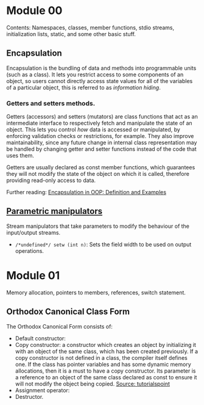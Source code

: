 # Module 00
Contents: Namespaces, classes, member functions, stdio streams, initialization lists, static, and some other basic stuff.

## Encapsulation
Encapsulation is the bundling of data and methods into programmable units (such as a class). It lets you restrict access to some components of an object, so users cannot directly access state values for all of the variables of a particular object, this is referred to as *information hiding*.

### Getters and setters methods.
Getters (accessors) and setters (mutators) are class functions that act as an intermediate interface to respectively fetch and manipulate the state of an object. This lets you control *how* data is accessed or manipulated, by enforcing validation checks or restrictions, for example. They also improve maintainability, since any future change in internal class representation may be handled by changing getter and setter functions instead of the code that uses them.

Getters are usually declared as const member functions, which guarantees they will not modify the state of the object on which it is called, therefore providing read-only access to data.

Further reading: [Encapsulation in OOP: Definition and Examples](https://scoutapm.com/blog/what-is-encapsulation#h_93840447845461638888736229)

## [Parametric manipulators](https://cplusplus.com/reference/iomanip/)

Stream manipulators that take parameters to modify the behaviour of the input/output streams.
- `/*undefined*/ setw (int n)`: Sets the field width to be used on output operations.

# Module 01
Memory allocation, pointers to members, references, switch statement.

## Orthodox Canonical Class Form
The Orthodox Canonical Form consists of:
- Default constructor:
- Copy constructor: a constructor which creates an object by initializing it with an object of the same class, which has been created previously. If a copy constructor is not defined in a class, the compiler itself defines one. If the class has pointer variables and has some dynamic memory allocations, then it is a must to have a copy constructor. Its parameter is a reference to an object of the same class declared as const to ensure it will not modify the object being copied. [Source: tutorialspoint](https://www.tutorialspoint.com/cplusplus/cpp_copy_constructor.htm)
- Assignment operator:
- Destructor.
